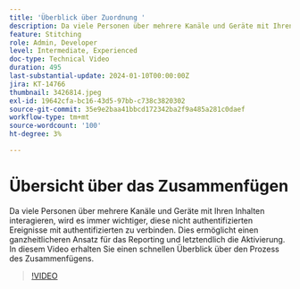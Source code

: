 ```yaml
---
title: 'Überblick über Zuordnung '
description: Da viele Personen über mehrere Kanäle und Geräte mit Ihren Inhalten interagieren, wird es immer wichtiger, diese nicht authentifizierten Ereignisse mit authentifizierten zu verbinden. Dies ermöglicht einen ganzheitlicheren Ansatz für das Reporting und letztendlich die Aktivierung. In diesem Video erhalten Sie einen schnellen Überblick über den Prozess des Zusammenfügens.
feature: Stitching
role: Admin, Developer
level: Intermediate, Experienced
doc-type: Technical Video
duration: 495
last-substantial-update: 2024-01-10T00:00:00Z
jira: KT-14766
thumbnail: 3426814.jpeg
exl-id: 19642cfa-bc16-43d5-97bb-c738c3820302
source-git-commit: 35e9e2baa41bbcd172342ba2f9a485a281c0daef
workflow-type: tm+mt
source-wordcount: '100'
ht-degree: 3%

---
```


# Übersicht über das Zusammenfügen

Da viele Personen über mehrere Kanäle und Geräte mit Ihren Inhalten interagieren, wird es immer wichtiger, diese nicht authentifizierten Ereignisse mit authentifizierten zu verbinden. Dies ermöglicht einen ganzheitlicheren Ansatz für das Reporting und letztendlich die Aktivierung. In diesem Video erhalten Sie einen schnellen Überblick über den Prozess des Zusammenfügens.

>[!VIDEO](https://video.tv.adobe.com/v/3452556/?learn=on&captions=ger)
